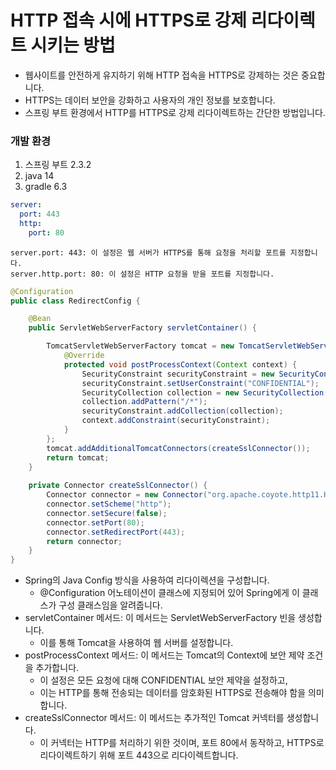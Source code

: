 # HTTP 접속 시에 HTTPS로 강제 리다이렉트 시키는 방법

+ 웹사이트를 안전하게 유지하기 위해 HTTP 접속을 HTTPS로 강제하는 것은 중요합니다. 
+ HTTPS는 데이터 보안을 강화하고 사용자의 개인 정보를 보호합니다. 
+ 스프링 부트 환경에서 HTTP를 HTTPS로 강제 리다이렉트하는 간단한 방법입니다.

### 개발 환경
1. 스프링 부트 2.3.2
2. java 14
3. gradle 6.3


```yaml
server:
  port: 443
  http:
    port: 80
```
    server.port: 443: 이 설정은 웹 서버가 HTTPS를 통해 요청을 처리할 포트를 지정합니다.
    server.http.port: 80: 이 설정은 HTTP 요청을 받을 포트를 지정합니다.

```java
@Configuration
public class RedirectConfig {

    @Bean
    public ServletWebServerFactory servletContainer() {

        TomcatServletWebServerFactory tomcat = new TomcatServletWebServerFactory(){
            @Override
            protected void postProcessContext(Context context) {
                SecurityConstraint securityConstraint = new SecurityConstraint();
                securityConstraint.setUserConstraint("CONFIDENTIAL");
                SecurityCollection collection = new SecurityCollection();
                collection.addPattern("/*");
                securityConstraint.addCollection(collection);
                context.addConstraint(securityConstraint);
            }
        };
        tomcat.addAdditionalTomcatConnectors(createSslConnector());
        return tomcat;
    }
    
    private Connector createSslConnector() {
        Connector connector = new Connector("org.apache.coyote.http11.Http11NioProtocol");
        connector.setScheme("http");
        connector.setSecure(false);
        connector.setPort(80);
        connector.setRedirectPort(443);
        return connector;
    }
}
```

+ Spring의 Java Config 방식을 사용하여 리다이렉션을 구성합니다. 
  + @Configuration 어노테이션이 클래스에 지정되어 있어 Spring에게 이 클래스가 구성 클래스임을 알려줍니다.
+ servletContainer 메서드: 이 메서드는 ServletWebServerFactory 빈을 생성합니다. 
  + 이를 통해 Tomcat을 사용하여 웹 서버를 설정합니다.
+ postProcessContext 메서드: 이 메서드는 Tomcat의 Context에 보안 제약 조건을 추가합니다. 
  + 이 설정은 모든 요청에 대해 CONFIDENTIAL 보안 제약을 설정하고, 
  + 이는 HTTP를 통해 전송되는 데이터를 암호화된 HTTPS로 전송해야 함을 의미합니다.
+ createSslConnector 메서드: 이 메서드는 추가적인 Tomcat 커넥터를 생성합니다. 
  + 이 커넥터는 HTTP를 처리하기 위한 것이며, 포트 80에서 동작하고, HTTPS로 리다이렉트하기 위해 포트 443으로 리다이렉트합니다.